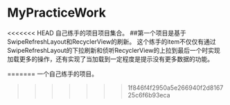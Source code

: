 # MyPracticeWork
<<<<<<< HEAD
自己练手的项目项目集合。
##第一个项目是基于SwipeRefreshLayout和RecyclerView的刷新。
这个练手的item不仅仅有通过SwipeRefreshLayout的下拉刷新和侦听RecyclerView的上拉到最后一个时实现加载更多的操作，还有实现了当加载到一定程度是提示没有更多数据的功能。

=======
一个自己练手的项目。
>>>>>>> 1f846f4f2950a5e266940f2d816725c6f6b93eca
